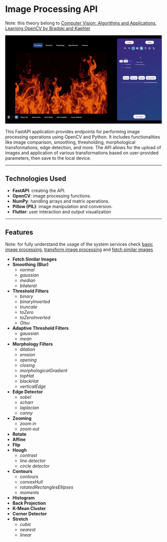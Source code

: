 # Image Processing API
Note: this theory belong to [Computer Vision: Algorithms and Applications](http://szeliski.org/Book/), [Learning OpenCV by Bradski and Kaehler](https://www.bogotobogo.com/cplusplus/files/OReilly%20Learning%20OpenCV.pdf)

<p align="center">
  <img src="output/overview.png" alt="System Overview" width="600">
</p>


This FastAPI application provides endpoints for performing image processing operations using OpenCV and Python. It includes functionalities like image comparison, smoothing, thresholding, morphological transformations, edge detection, and more. The API allows for the upload of images and application of various transformations based on user-provided parameters, then save to the local device.

---

## Technologies Used
- **FastAPI**: creating the API.
- **OpenCV**: image processing functions.
- **NumPy**: handling arrays and matrix operations.
- **Pillow (PIL)**: image manipulation and conversion.
- **Flutter**: user interaction and output visualization 

---

## Features

Note: for fully understand the usage of the system services check [basic image processing](output/basic%20image%20processing.mp4), [transform image processing](output/transform%20image%20processing.mp4) and [fetch similar images](output/fetch%20similar%20images.mp4)

- **Fetch Similar Images**
- **Smoothing (Blur)**
    - *normal*
    - *gaussian*
    - *median*
    - *bilateral*
- **Threshold Filters**
    - *binary*
    - *binaryInverted*
    - *truncate*
    - *toZero*
    - *toZeroInverted*
    - *Otsu*
- **Adaptive Threshold Filters**
    - *gaussian*
    - *mean*
- **Morphology Filters**
    - *dilation*
    - *erosion*
    - *opening*
    - *closing*
    - *morphologicalGradient*
    - *topHat*
    - *blackHat*
    - *verticalEdge*
- **Edge Detector**
    - *sobel*
    - *scharr*
    - *laplacian*
    - *canny*
- **Zooming**
    - *zoom in*
    - *zoom out*
- **Rotate**
- **Affine**
- **Flip**
- **Hough**
    - *contrast*
    - *line detector*
    - *circle detector*
- **Contours**
    - *contours*
    - *convexHull*
    - *rotatedRectanglesEllipses*
    - *moments*
- **Histogram**
- **Back Projection**
- **K-Mean Cluster**
- **Corner Detector**
- **Stretch**
    - *cubic*
    - *nearest*
    - *linear*